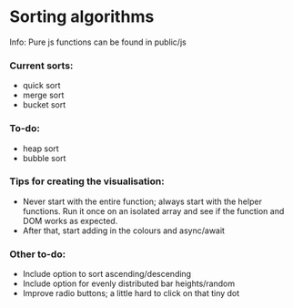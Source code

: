 # Sorting algorithms

Info: Pure js functions can be found in public/js

### Current sorts:
- quick sort
- merge sort
- bucket sort

### To-do:
- heap sort
- bubble sort

### Tips for creating the visualisation:
- Never start with the entire function; always start with the helper functions. Run it once on an isolated array and see if the function and DOM works as expected.
- After that, start adding in the colours and async/await

### Other to-do:
- Include option to sort ascending/descending
- Include option for evenly distributed bar heights/random
- Improve radio buttons; a little hard to click on that tiny dot